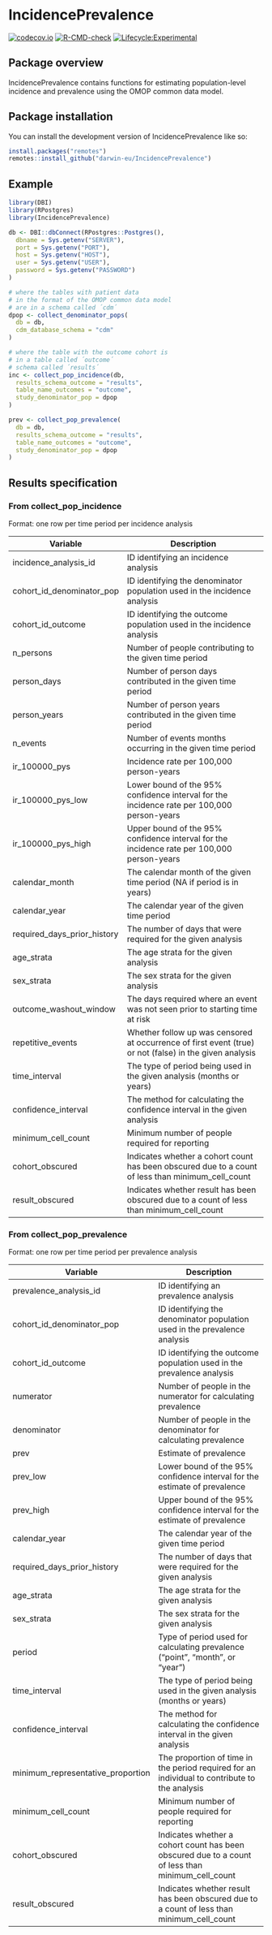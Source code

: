 
<!-- README.md is generated from README.Rmd. Please edit that file -->

# IncidencePrevalence

<!-- badges: start -->

[![codecov.io](https://codecov.io/github/darwin-eu/IncidencePrevalence/coverage.svg?branch=main)](https://codecov.io/github/darwin-eu/IncidencePrevalence?branch=main)
[![R-CMD-check](https://github.com/darwin-eu/IncidencePrevalence/workflows/R-CMD-check/badge.svg)](https://github.com/darwin-eu/IncidencePrevalence/actions)
[![Lifecycle:Experimental](https://img.shields.io/badge/Lifecycle-Experimental-339999)](https://www.tidyverse.org/lifecycle/#experimental)
<!-- badges: end -->

## Package overview

IncidencePrevalence contains functions for estimating population-level
incidence and prevalence using the OMOP common data model.

## Package installation

You can install the development version of IncidencePrevalence like so:

``` r
install.packages("remotes")
remotes::install_github("darwin-eu/IncidencePrevalence")
```

## Example

``` r
library(DBI)
library(RPostgres)
library(IncidencePrevalence)

db <- DBI::dbConnect(RPostgres::Postgres(),
  dbname = Sys.getenv("SERVER"),
  port = Sys.getenv("PORT"),
  host = Sys.getenv("HOST"),
  user = Sys.getenv("USER"),
  password = Sys.getenv("PASSWORD")
)

# where the tables with patient data
# in the format of the OMOP common data model 
# are in a schema called ´cdm´ 
dpop <- collect_denominator_pops(
  db = db,
  cdm_database_schema = "cdm"
)

# where the table with the outcome cohort is 
# in a table called ´outcome´
# schema called ´results´
inc <- collect_pop_incidence(db,
  results_schema_outcome = "results",
  table_name_outcomes = "outcome",
  study_denominator_pop = dpop
)

prev <- collect_pop_prevalence(
  db = db,
  results_schema_outcome = "results",
  table_name_outcomes = "outcome",
  study_denominator_pop = dpop
)
```

## Results specification

### From collect_pop_incidence

Format: one row per time period per incidence analysis

| Variable                    | Description                                                                                             |
|-----------------------------|---------------------------------------------------------------------------------------------------------|
| incidence_analysis_id       | ID identifying an incidence analysis                                                                    |
| cohort_id_denominator_pop   | ID identifying the denominator population used in the incidence analysis                                |
| cohort_id_outcome           | ID identifying the outcome population used in the incidence analysis                                    |
| n_persons                   | Number of people contributing to the given time period                                                  |
| person_days                 | Number of person days contributed in the given time period                                              |
| person_years                | Number of person years contributed in the given time period                                             |
| n_events                    | Number of events months occurring in the given time period                                              |
| ir_100000_pys               | Incidence rate per 100,000 person-years                                                                 |
| ir_100000_pys_low           | Lower bound of the 95% confidence interval for the incidence rate per 100,000 person-years              |
| ir_100000_pys_high          | Upper bound of the 95% confidence interval for the incidence rate per 100,000 person-years              |
| calendar_month              | The calendar month of the given time period (NA if period is in years)                                  |
| calendar_year               | The calendar year of the given time period                                                              |
| required_days_prior_history | The number of days that were required for the given analysis                                            |
| age_strata                  | The age strata for the given analysis                                                                   |
| sex_strata                  | The sex strata for the given analysis                                                                   |
| outcome_washout_window      | The days required where an event was not seen prior to starting time at risk                            |
| repetitive_events           | Whether follow up was censored at occurrence of first event (true) or not (false) in the given analysis |
| time_interval               | The type of period being used in the given analysis (months or years)                                   |
| confidence_interval         | The method for calculating the confidence interval in the given analysis                                |
| minimum_cell_count          | Minimum number of people required for reporting                                                         |
| cohort_obscured             | Indicates whether a cohort count has been obscured due to a count of less than minimum_cell_count       |
| result_obscured             | Indicates whether result has been obscured due to a count of less than minimum_cell_count               |

### From collect_pop_prevalence

Format: one row per time period per prevalence analysis

| Variable                          | Description                                                                                       |
|-----------------------------------|---------------------------------------------------------------------------------------------------|
| prevalence_analysis_id            | ID identifying an prevalence analysis                                                             |
| cohort_id_denominator_pop         | ID identifying the denominator population used in the prevalence analysis                         |
| cohort_id_outcome                 | ID identifying the outcome population used in the prevalence analysis                             |
| numerator                         | Number of people in the numerator for calculating prevalence                                      |
| denominator                       | Number of people in the denominator for calculating prevalence                                    |
| prev                              | Estimate of prevalence                                                                            |
| prev_low                          | Lower bound of the 95% confidence interval for the estimate of prevalence                         |
| prev_high                         | Upper bound of the 95% confidence interval for the estimate of prevalence                         |
| calendar_year                     | The calendar year of the given time period                                                        |
| required_days_prior_history       | The number of days that were required for the given analysis                                      |
| age_strata                        | The age strata for the given analysis                                                             |
| sex_strata                        | The sex strata for the given analysis                                                             |
| period                            | Type of period used for calculating prevalence (“point”, “month”, or “year”)                      |
| time_interval                     | The type of period being used in the given analysis (months or years)                             |
| confidence_interval               | The method for calculating the confidence interval in the given analysis                          |
| minimum_representative_proportion | The proportion of time in the period required for an individual to contribute to the analysis     |
| minimum_cell_count                | Minimum number of people required for reporting                                                   |
| cohort_obscured                   | Indicates whether a cohort count has been obscured due to a count of less than minimum_cell_count |
| result_obscured                   | Indicates whether result has been obscured due to a count of less than minimum_cell_count         |

